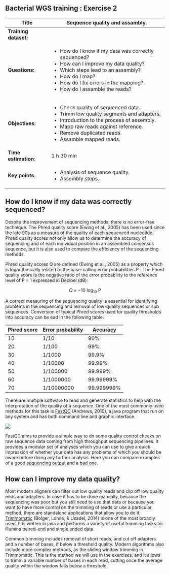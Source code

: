 ## Bacterial WGS training : Exercise 2

|**Title**| Sequence quality and assambly.|
|---------|-------------------------------------------|
|**Training dataset:**|  
|**Questions:**| <ul><li>How do I know if my data was correctly sequenced?</li><li>How can I improve my data quality?</li><li>Which steps lead to an assambly?</li><li>How do I map?</li><li>How do I fix errors in the mapping?</li><li>How do I assamble the reads?</li></ul>|
|**Objectives**:|<ul><li>Check quality of sequenced data.</li><li>Trimm low quality segments and adapters.</li><li>Introduction to the process of assembly.</li><li>Mapp raw reads against reference.</li><li>Remove duplicated reads.</li><li>Assamble mapped reads.</li></ul>|  
|**Time estimation**:| 1 h 30 min |
|**Key points**:|<ul><li>Analysis of sequence quality.</li><li>Assembly steps.</li></ul>|

## How do I know if my data was correctly sequenced?

Despite the improvement of sequencing methods, there is no error-free technique. The Phred quality score (Ewing et al., 2005) has been used since the late 90s as a measure of the quality of each sequenced nucleotide. Phred quality scores not only allow us to determine the accuracy of sequencing and of each individual position in an assembled consensus sequence, but it is also used to compare the efficiency of the sequencing methods.

Phred quality scores Q are defined (Ewing et al., 2005) as a property which is logarithmically related to the base-calling error probabilities P . The Phred quality score is the negative ratio of the error probability to the reference level of P = 1 expressed in Decibel (dB): 

<p align="center">𝑄 = −10 log<sub>10</sub> P</p>

A correct measuring of the sequencing quality is essential for identifying problems in the sequencing and removal of low-quality sequences or sub sequences. Conversion of typical Phred scores used for quality thresholds into accuracy can be ead in the following table:

|**Phred score**| Error probability | Accuracy|
|----------------|--------------------|---------|
|10|1/10|90%|
|20|1/100|99%|
|30|1/1000|99.9%|
|40|1/10000|99.99%|
|50|1/100000|99.999%|
|60|1/1000000|99.99999%|
|70|1/10000000|99.999999%|

There are multiple software to read and generate statistics to help with the interpretation of the quality of a sequence. One of the most commonly used methods for this task is [FastQC](https://www.bioinformatics.babraham.ac.uk/projects/fastqc/) (Andrews, 2010), a java program that run on any system and has both command line and graphic interface. 

![](https://www.bioinformatics.babraham.ac.uk/projects/fastqc/fastqc.png)

FastQC aims to provide a simple way to do some quality control checks on raw sequence data coming from high throughput sequencing pipelines. It provides a modular set of analyses which you can use to give a quick impression of whether your data has any problems of which you should be aware before doing any further analysis. Here you can compare examples of a [good sequencing output](https://www.bioinformatics.babraham.ac.uk/projects/fastqc/good_sequence_short_fastqc.html) and a [bad one](https://www.bioinformatics.babraham.ac.uk/projects/fastqc/bad_sequence_fastqc.html).


## How can I improve my data quality?

Most modern aligners can filter out low quality reads and clip off low quality ends and adapters. In case it has to be done manually, because the sequencing was poor but you still need to use that data or because you want to have more control on the
trimming of reads or use a particular method, there are standalone applications that allow you to do it. [Trimmomatic](http://www.usadellab.org/cms/?page=trimmomatic) (Bolger, Lohse, & Usadel, 2014) is one of the most broadly used. It is written in java and performs a variety of useful trimming tasks for illumina paired-end and single ended data.

Common trimming includes removal of short reads, and cut off adapters and a number of bases, if below a threshold quality. Modern algorithms also include more complex methods, as the sliding window trimming in Trimmomatic. This is the method we will use in the exercises, and it allows to trimm a variable number of bases in each read, cutting once the average quality within the window falls below a threshold.


